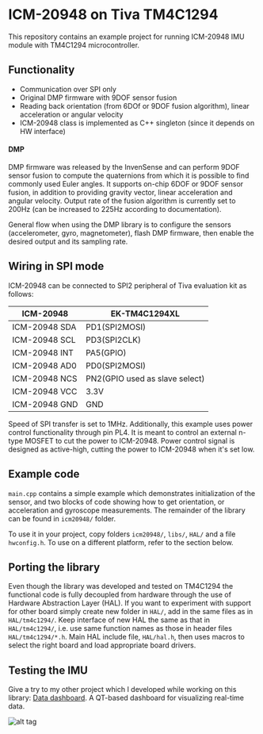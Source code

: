 ICM-20948 on Tiva TM4C1294
======================


This repository contains an example project for running ICM-20948 IMU module with TM4C1294 microcontroller.

## Functionality

* Communication over SPI only
* Original DMP firmware with 9DOF sensor fusion
* Reading back orientation (from 6DOf or 9DOF fusion algorithm), linear acceleration or angular velocity
* ICM-20948 class is implemented as C++ singleton (since it depends on HW interface)

#### DMP

DMP firmware was released by the InvenSense and can perform 9DOF sensor fusion to compute the quaternions from which it is possible to find commonly used Euler angles. It supports on-chip 6DOF or 9DOF sensor fusion, in addition to providing gravity vector, linear acceleration and angular velocity. Output rate of the fusion algorithm is currently set to 200Hz (can be increased to 225Hz according to documentation).

General flow when using the DMP library is to configure the sensors (accelerometer, gyro, magnetometer), flash DMP firmware, then enable the desired output and its sampling rate.


## Wiring in SPI mode

ICM-20948 can be connected to SPI2 peripheral of Tiva evaluation kit as follows:

ICM-20948       |   EK-TM4C1294XL
----------------|------------------
ICM-20948 SDA   | PD1(SPI2MOSI)
ICM-20948 SCL   | PD3(SPI2CLK)
ICM-20948 INT   | PA5(GPIO)
ICM-20948 AD0   | PD0(SPI2MOSI)
ICM-20948 NCS   | PN2(GPIO used as slave select)
ICM-20948 VCC   | 3.3V
ICM-20948 GND   | GND

Speed of SPI transfer is set to 1MHz. Additionally, this example uses power control functionality through pin PL4. It is meant to control an external n-type MOSFET to cut the power to ICM-20948. Power control signal is designed as active-high, cutting the power to ICM-20948 when it's set low.


## Example code

``main.cpp`` contains a simple example which demonstrates initialization of the sensor, and two blocks of code showing how to get orientation, or acceleration and gyroscope measurements. The remainder of the library can be found in ``icm20948/`` folder.

To use it in your project, copy folders ``icm20948/``, ``libs/``, ``HAL/`` and a file ``hwconfig.h``. To use on a different platform, refer to the section below. 


## Porting the library

Even though the library was developed and tested on TM4C1294 the functional code is fully decoupled from hardware through the use of Hardware Abstraction Layer (HAL). If you want to experiment with support for other board simply create new folder in ``HAL/``, add in the same files as in ``HAL/tm4c1294/``. Keep interface of new HAL the same as that in ``HAL/tm4c1294/``, i.e. use same function names as those in header files ``HAL/tm4c1294/*.h``. Main HAL include file, ``HAL/hal.h``, then uses macros to select the right board and load appropriate board drivers.

## Testing the IMU

Give a try to my other project which I developed while working on this library: [Data dashboard](https://github.com/vedranMv/dataDashboard). A QT-based dashboard for visualizing real-time data.

![alt tag](https://cdn.hackaday.io/images/7187981605656673038.PNG)
